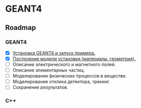 # GEANT4

## Roadmap

### GEANT4
- [x] [Установка GEANT4 и запуск примера.](https://github.com/shulga-alexey/geant4/blob/main/notes/NOTE1.md)
- [x] [Построение модели установки (материалы, геометрия).](https://github.com/shulga-alexey/geant4/blob/main/notes/NOTE2.md)
- [ ] Описание электрического и магнитного полей.
- [ ] Описание элементарных частиц.
- [ ] Моделирование физических процессов в веществе.
- [ ] Моделирование отклика детектора, трекинг.
- [ ] Сохранение результатов.

### C++

